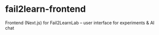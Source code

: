 # fail2learn-frontend
Frontend (Next.js) for Fail2LearnLab – user interface for experiments &amp; AI chat
